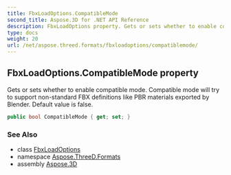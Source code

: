 ```yaml
---
title: FbxLoadOptions.CompatibleMode
second_title: Aspose.3D for .NET API Reference
description: FbxLoadOptions property. Gets or sets whether to enable compatible mode. Compatible mode will try to support nonstandard FBX definitions like PBR materials exported by Blender. Default value is false
type: docs
weight: 20
url: /net/aspose.threed.formats/fbxloadoptions/compatiblemode/
---
```

## FbxLoadOptions.CompatibleMode property

Gets or sets whether to enable compatible mode. Compatible mode will try to support non-standard FBX definitions like PBR materials exported by Blender. Default value is false.

```csharp
public bool CompatibleMode { get; set; }
```

### See Also

* class [FbxLoadOptions](../)
* namespace [Aspose.ThreeD.Formats](../../fbxloadoptions/)
* assembly [Aspose.3D](../../../)


